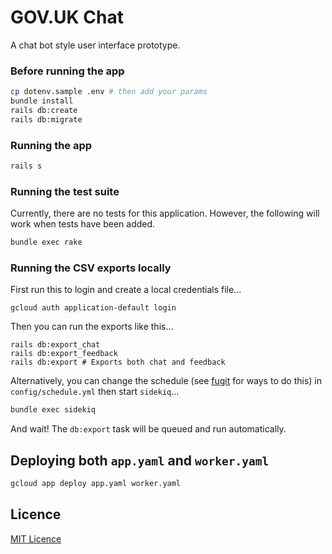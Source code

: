 # GOV.UK Chat

A chat bot style user interface prototype.

### Before running the app

```bash
cp dotenv.sample .env # then add your params
bundle install
rails db:create
rails db:migrate
```

### Running the app

```bash
rails s
```

### Running the test suite

Currently, there are no tests for this application. However, the following will work when tests have been added.

```bash
bundle exec rake
```

### Running the CSV exports locally

First run this to login and create a local credentials file...

```shell
gcloud auth application-default login
```

Then you can run the exports like this...

```shell
rails db:export_chat
rails db:export_feedback
rails db:export # Exports both chat and feedback
```

Alternatively, you can change the schedule (see [fugit](https://github.com/floraison/fugit) for ways to do this) in `config/schedule.yml` then start `sidekiq`...

```bash
bundle exec sidekiq
```

And wait! The `db:export` task will be queued and run automatically.

## Deploying both `app.yaml` and `worker.yaml`

```bash
gcloud app deploy app.yaml worker.yaml
```

## Licence

[MIT Licence](LICENCE.txt)
